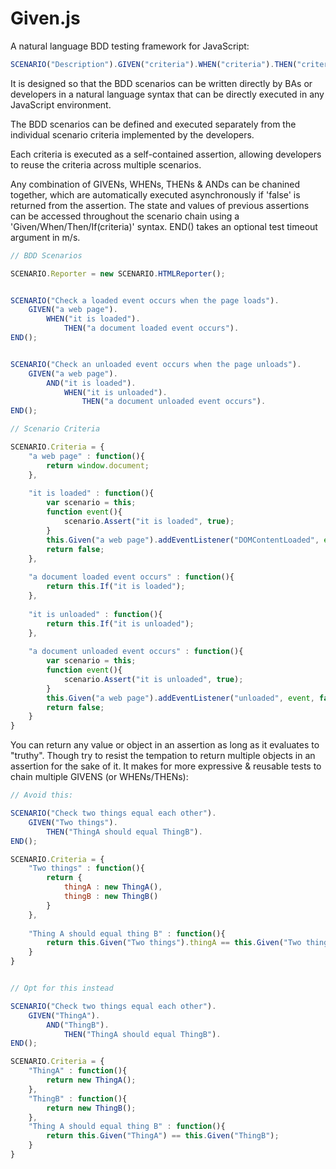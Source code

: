 Given.js
========

A natural language BDD testing framework for JavaScript:

```javascript
SCENARIO("Description").GIVEN("criteria").WHEN("criteria").THEN("criteria").AND("criteria").END();
```

It is designed so that the BDD scenarios can be written directly by BAs or developers in a natural language syntax that can be directly executed in any JavaScript environment.

The BDD scenarios can be defined and executed separately from the individual scenario criteria implemented by the developers.

Each criteria is executed as a self-contained assertion, allowing developers to reuse the criteria across multiple scenarios.

Any combination of GIVENs, WHENs, THENs & ANDs can be chanined together, which are automatically executed asynchronously if 'false' is returned from the assertion.
The state and values of previous assertions can be accessed throughout the scenario chain using a 'Given/When/Then/If(criteria)' syntax. END() takes an optional test timeout argument in m/s.


```javascript
// BDD Scenarios

SCENARIO.Reporter = new SCENARIO.HTMLReporter();


SCENARIO("Check a loaded event occurs when the page loads").
	GIVEN("a web page").
		WHEN("it is loaded").
			THEN("a document loaded event occurs").
END();


SCENARIO("Check an unloaded event occurs when the page unloads").
	GIVEN("a web page").
		AND("it is loaded").
			WHEN("it is unloaded").
				THEN("a document unloaded event occurs").
END();

```


```javascript
// Scenario Criteria

SCENARIO.Criteria = {
	"a web page" : function(){
		return window.document;
	},
	
	"it is loaded" : function(){
		var scenario = this;
		function event(){
			scenario.Assert("it is loaded", true);
		}
		this.Given("a web page").addEventListener("DOMContentLoaded", event, false);
		return false;
	},
	
	"a document loaded event occurs" : function(){
		return this.If("it is loaded");
	},
	
	"it is unloaded" : function(){
		return this.If("it is unloaded");
	},
	
	"a document unloaded event occurs" : function(){
		var scenario = this;
		function event(){
			scenario.Assert("it is unloaded", true);
		}
		this.Given("a web page").addEventListener("unloaded", event, false);
		return false;
	}
}

```

You can return any value or object in an assertion as long as it evaluates to "truthy". Though try to resist the tempation to return multiple objects in an assertion for the sake of it. It makes for more expressive & reusable tests to chain multiple GIVENS (or WHENs/THENs):

```javascript
// Avoid this:

SCENARIO("Check two things equal each other").
	GIVEN("Two things").
		THEN("ThingA should equal ThingB").
END();

SCENARIO.Criteria = {
	"Two things" : function(){
		return {
			thingA : new ThingA(),
			thingB : new ThingB()
		}
	},
	
	"Thing A should equal thing B" : function(){
		return this.Given("Two things").thingA == this.Given("Two things").thingB;
	}
}


// Opt for this instead

SCENARIO("Check two things equal each other").
	GIVEN("ThingA").
		AND("ThingB").
			THEN("ThingA should equal ThingB").
END();

SCENARIO.Criteria = {
	"ThingA" : function(){
		return new ThingA();
	},
	"ThingB" : function(){
		return new ThingB();
	},
	"Thing A should equal thing B" : function(){
		return this.Given("ThingA") == this.Given("ThingB");
	}
}
```

